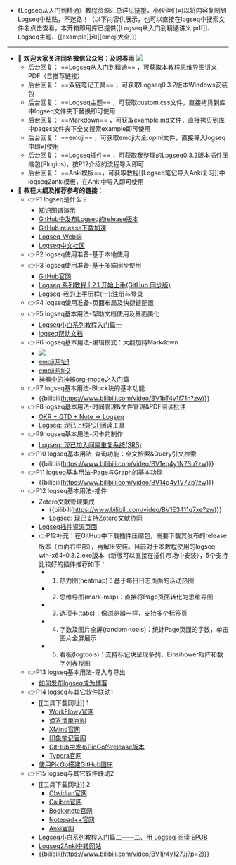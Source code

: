 - 《Logseq从入门到精通》教程资源汇总详见[链接](https://app.yinxiang.com/fx/eb3e1daf-8846-4c51-8864-fa18c0d8dcef)，小伙伴们可以将内容复制到Logseq中粘贴，不迷路！（以下内容供展示，也可以直接在logseq中搜索文件名点击查看，本开箱即用库已提供[[Logseq从入门到精通讲义.pdf]]、Logseq主题、[[example]]和[[emoji大全]]）
---
- 📌 **欢迎大家关注同名微信公众号：及时春雨**
	  ![](https://gcore.jsdelivr.net/gh/springrain1/image/img/Official_Accounts_qrcode_for_Springrain.jpg)
	- 后台回复： ==Logseq从入门到精通== ，可获取本教程思维导图讲义PDF（含推荐链接）
	- 后台回复： ==双链笔记工具== ，可获取Logseq0.3.2版本Windows安装包
	- 后台回复： ==Logseq主题== ，可获取custom.css文件，直接拷贝到库中logseq文件夹下替换即可使用
	- 后台回复： ==Markdown== ，可获取example.md文件，直接拷贝到库中pages文件夹下全文搜索example即可使用
	- 后台回复： ==emoji== ，可获取emoji大全.opml文件，直接导入logseq中即可使用
	- 后台回复： ==Logseq插件== ，可获取我整理的Logseq0.3.2版本插件压缩包(Plugins)，按P12介绍的流程导入即可
	- 后台回复： ==Anki模板==，可获取教程[[Logseq笔记导入Anki复习]]中logseq2anki模板，在Anki中导入即可使用
- 📌 **教程大纲及推荐参考的链接：**
	- 👉P1 logseq是什么？
		- [知识图谱演示](https://xutuan.vercel.app/#/page/logseq%E4%BD%BF%E7%94%A8%E7%BB%8F%E9%AA%8C%E5%88%86%E4%BA%AB)
		- [GitHub中发布Logseq的release版本](https://github.com/logseq/logseq/releases)
		- [GitHub release下载加速](https://d.serctl.com/)
		- [Logseq-Web端](https://logseq.com/#/)
		- [Logseq中文社区](https://cn.logseq.com/)
	- 👉P2 logseq使用准备-基于本地使用
	- 👉P3 logseq使用准备-基于多端同步使用
		- [GitHub官网](https://github.com/)
		- [Logseq 系列教程 | 2.1 开始上手(GitHub 同步版)](https://zhuanlan.zhihu.com/p/370564366)
		- [Logseq-我的上手历程(一):注册与登录](https://zhuanlan.zhihu.com/p/349944337/)
	- 👉P4 logseq使用准备-页面布局及快捷键配置
	- 👉P5 logseq基本用法-帮助文档使用及界面美化
		- [Logseq小白系列教程入门篇一](https://zhuanlan.zhihu.com/p/343854552)
		- [logseq帮助文档](https://logseq.github.io/#/page/Contents)
	- 👉P6 logseq基本用法-编辑模式：大纲加持Markdown
		- ![](https://gcore.jsdelivr.net/gh/springrain1/image/img/Logseq_Outline_of_operation.png)
		- [emoji网址1](https://emojipedia.org/)
		- [emoji网址2](https://emojiwiz.com/zh/)
		- [神器中的神器org-mode之入门篇](https://www.cnblogs.com/qlwy/archive/2012/06/15/2551034.html)
	- 👉P7 logseq基本用法-Block块的基本功能
		- {{bilibili(https://www.bilibili.com/video/BV1bT4y1f71n?zw)}}
	- 👉P8 logseq基本用法-时间管理&文件管理&PDF阅读批注
		- [OKR + GTD + Note => Logseq](https://zhuanlan.zhihu.com/p/369386414)
		- [Logseq: 现已上线PDF阅读工具](https://zhuanlan.zhihu.com/p/397352305)
	- 👉P9 logseq基本用法-闪卡的制作
		- [Logseq: 现已加入间隔重复系统(SRS)](https://zhuanlan.zhihu.com/p/392408529)
	- 👉P10 logseq基本用法-查询功能：全文检索&Query引文检索
		- {{bilibili(https://www.bilibili.com/video/BV1eq4y1N7Su?zw)}}
	- 👉P11 logseq基本用法-Page与Graph的基本功能
		- {{bilibili(https://www.bilibili.com/video/BV14q4y1V7Zp?zw)}}
	- 👉P12 logseq基本用法-插件
		- Zotero文献管理集成
			- {{bilibili(https://www.bilibili.com/video/BV1E3411q7xe?zw)}}
			- [Logseq: 现已支持Zotero文献协同](https://zhuanlan.zhihu.com/p/395008689)
		- [Logseq插件资源页面](https://github.com/logseq/awesome-logseq)
		- 👉P12补充：在GitHub中下载插件压缩包，需要下载其发布的release版本（页面右中部），再解压安装。目前对于本教程使用的logseq-win-x64-0.3.2.exe版本（新版可以直接在插件市场中安装），5个支持比较好的插件推荐如下：
			- 1. 热力图(heatmap)：基于每日日志页面的活动热图
			- 2. 思维导图(mark-map)：直接将Page页面转化为思维导图
			- 3. 选项卡(tabs)：像浏览器一样，支持多个标签页
			- 4. 字数及图片全屏(random-tools)：统计Page页面的字数，单击图片全屏展示
			- 5. 看板(logtools)：支持标记块呈现多列、Einsihower矩阵和数字列表视图
	- 👉P13 logseq基本用法-导入与导出
		- [如何发布logseq成为博客](https://zhuanlan.zhihu.com/p/344165645)
	- 👉P14 logseq与其它软件联动1
		- [[工具下载网址]] 1
			- [WorkFlowy官网](https://workflowy.com/)
			- [滴答清单官网](https://www.dida365.com/)
			- [XMind官网](https://www.xmind.cn/)
			- [印象笔记官网](https://www.yinxiang.com/)
			- [GitHub中发布PicGo的release版本](https://github.com/Molunerfinn/PicGo/releases)
			- [Typora官网](https://www.typora.io/)
		- [使用PicGo搭建GitHub图床](https://blog.csdn.net/weixin_42875245/article/details/108654079)
	- 👉P15 logseq与其它软件联动2
		- [[工具下载网址]] 2
			- [Obsidian官网](https://obsidian.md/)
			- [Calibre官网](https://calibre-ebook.com/zh_CN/download)
			- [Bookxnote官网](http://www.bookxnote.com/)
			- [Notepad++官网](http://www.notepadplus.com.cn/)
			- [Anki官网](https://apps.ankiweb.net/)
		- [Logseq小白系列教程入门篇二——二、用 Logseq 阅读 EPUB](https://zhuanlan.zhihu.com/p/405764984)
		- [Logseq2Anki中转网站](https://hintsnet.com/tools/roam2anki/index.html)
		- {{bilibili(https://www.bilibili.com/video/BV1jr4y127Jj?p=2)}}